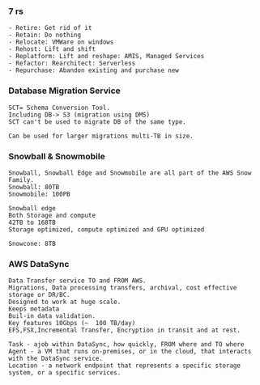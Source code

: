 ### 7 rs

    - Retire: Get rid of it
    - Retain: Do nothing
    - Relocate: VMWare on windows
    - Rehost: Lift and shift
    - Replatform: Lift and reshape: AMIS, Managed Services
    - Refactor: Rearchitect: Serverless
    - Repurchase: Abandon existing and purchase new

### Database Migration Service

    SCT= Schema Conversion Tool.
    Including DB-> S3 (migration using DMS)
    SCT can't be used to migrate DB of the same type.

    Can be used for larger migrations multi-TB in size.

### Snowball & Snowmobile
    Snowball, Snowball Edge and Snowmobile are all part of the AWS Snow Family.
    Snowball: 80TB
    Snowmobile: 100PB

    Snowball edge
    Both Storage and compute
    42TB to 168TB
    Storage optimized, compute optimized and GPU optimized

    Snowcone: 8TB

### AWS DataSync

    Data Transfer service TO and FROM AWS.
    Migrations, Data processing transfers, archival, cost effective storage or DR/BC.
    Designed to work at huge scale.    
    Keeps metadata 
    Buil-in data validation.
    Key features 10Gbps (~  100 TB/day)
    EFS,FSX,Incremental Transfer, Encryption in transit and at rest.

    Task - ajob within DataSync, how quickly, FROM where and TO where
    Agent - a VM that runs on-premises, or in the cloud, that interacts with the DataSync service.
    Location - a network endpoint that represents a specific storage system, or a specific services.



